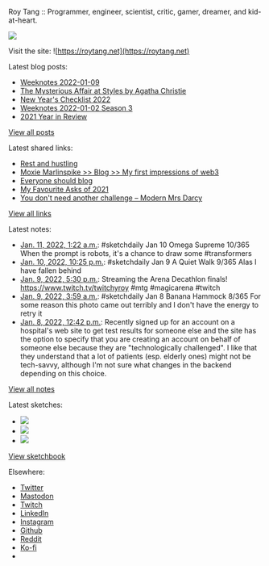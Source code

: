 Roy Tang :: Programmer, engineer, scientist, critic, gamer, dreamer, and kid-at-heart.

![](https://roytang.net/static/img/profile.jpg)

Visit the site: ![https://roytang.net](https://roytang.net)

Latest blog posts:

- [Weeknotes 2022-01-09](https://roytang.net/2022/01/weeknotes-01-09/)
- [The Mysterious Affair at Styles by Agatha Christie](https://roytang.net/2022/01/mysterious-affair-styles/)
- [New Year&#x27;s Checklist 2022](https://roytang.net/2022/01/new-years-checklist/)
- [Weeknotes 2022-01-02 Season 3](https://roytang.net/2022/01/weeknotes-01-02/)
- [2021 Year in Review](https://roytang.net/2022/01/2021-year-in-review/)

[View all posts](https://roytang.net/blog)

Latest shared links:

- [Rest and hustling](https://roytang.net/2022/01/rest-and-hustling/)
- [Moxie Marlinspike &gt;&gt; Blog &gt;&gt; My first impressions of web3](https://roytang.net/2022/01/5d848894f505b56281e8b5e6c89562d2/)
- [Everyone should blog](https://roytang.net/2022/01/everyone-should-blog/)
- [My Favourite Asks of 2021](https://roytang.net/2022/01/my-favourite-asks-of-2021/)
- [You don&#x27;t need another challenge – Modern Mrs Darcy](https://roytang.net/2021/12/you-dont-need-another-challenge-modern-mrs-darcy/)

[View all links](https://roytang.net/links)

Latest notes:

- [Jan. 11, 2022, 1:22 a.m.](https://roytang.net/2022/01/41e6e5f53e35e60576f6a6cb600aa78a/): #sketchdaily Jan 10 Omega Supreme 10/365 When the prompt is robots, it&#x27;s a chance to draw some #transformers
- [Jan. 10, 2022, 10:25 p.m.](https://roytang.net/2022/01/ef41bf8426ccb9a9d597a429480d1efc/): #sketchdaily Jan 9 A Quiet Walk 9/365 Alas I have fallen behind
- [Jan. 9, 2022, 5:30 p.m.](https://roytang.net/2022/01/1480109803477348352/): Streaming the Arena Decathlon finals! https://www.twitch.tv/twitchyroy #mtg #magicarena #twitch
- [Jan. 9, 2022, 3:59 a.m.](https://roytang.net/2022/01/c92b723b2cc8996add941018855ce365/): #sketchdaily Jan 8 Banana Hammock 8/365 For some reason this photo came out terribly and I don&#x27;t have the energy to retry it
- [Jan. 8, 2022, 12:42 p.m.](https://roytang.net/2022/01/1a45f1af76682a39ffec7ce8e032d200/): Recently signed up for an account on a hospital&#x27;s web site to get test results for someone else and the site has the option to specify that you are creating an account on behalf of someone else because they are &quot;technologically challenged&quot;. I like that they understand that a lot of patients (esp. elderly ones) might not be tech-savvy, although I&#x27;m not sure what changes in the backend depending on this choice.

[View all notes](https://roytang.net/notes)

Latest sketches:


- ![](https://roytang.net/media/cache/91/7e/917e1b938bde623f745d04ce4e0f7197.jpg)
- ![](https://roytang.net/media/cache/7e/20/7e207d1857a306721362b0d7b463ef12.jpg)
- ![](https://roytang.net/media/cache/e1/d1/e1d1053728e03321a11296b0a4ec318c.jpg)

[View sketchbook](https://roytang.net/albums/sketchbook)


Elsewhere:

- [Twitter](https://twitter.com/roytang)
- [Mastodon](https://mastodon.technology/@roytang)
- [Twitch](https://twitch.tv/twitchyroy)
- [LinkedIn](https://www.linkedin.com/in/roytang)
- [Instagram](https://instagram.com/roytang0400)
- [Github](https://github.com/roytang)
- [Reddit](https://reddit.com/u/hungryroy)
- [Ko-fi](https://ko-fi.com/roytang)
- [](mailto:hello@roytang.net)